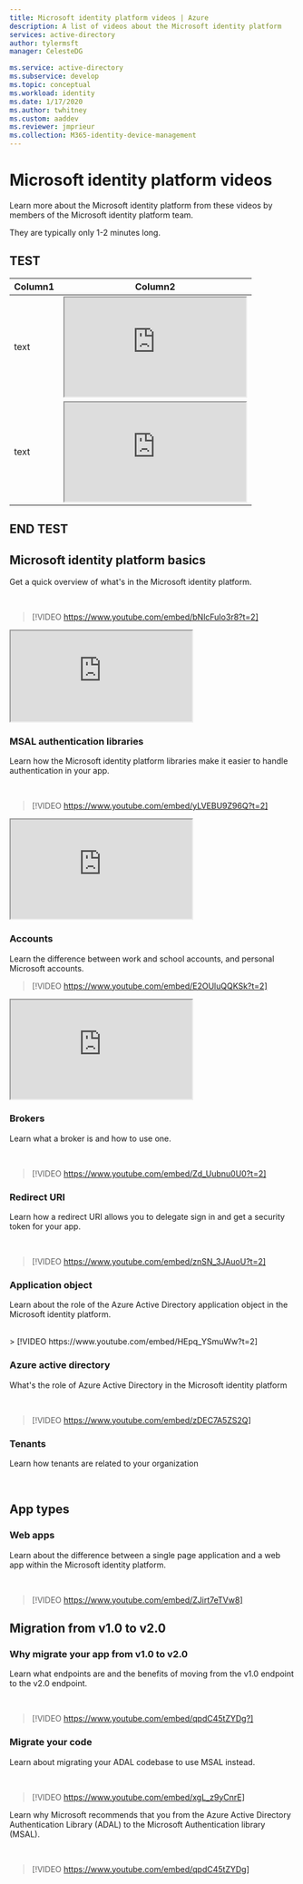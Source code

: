 ```yaml
---
title: Microsoft identity platform videos | Azure
description: A list of videos about the Microsoft identity platform
services: active-directory
author: tylermsft
manager: CelesteDG

ms.service: active-directory
ms.subservice: develop
ms.topic: conceptual
ms.workload: identity
ms.date: 1/17/2020
ms.author: twhitney
ms.custom: aaddev
ms.reviewer: jmprieur
ms.collection: M365-identity-device-management
---
```


# Microsoft identity platform videos

Learn more about the Microsoft identity platform from these videos by members of the Microsoft identity platform team.

They are typically only 1-2 minutes long.

## TEST


|Column1  |Column2  |
|---------|---------|
|text     |  <iframe width="320" height="175" src="https://www.youtube.com/embed/bNlcFuIo3r8?t=2" allowfullscreen></iframe>       |
|text     |    <iframe width="320" height="175" src="https://www.youtube.com/embed/yLVEBU9Z96Q?t=2" allowfullscreen></iframe>     |



## END TEST

## Microsoft identity platform basics

Get a quick overview of what's in the Microsoft identity platform.

<br/>

> [!VIDEO https://www.youtube.com/embed/bNlcFuIo3r8?t=2]

<iframe width="320" height="160" src="https://www.youtube.com/embed/bNlcFuIo3r8?t=2" allowfullscreen></iframe>


### MSAL authentication libraries

Learn how the Microsoft identity platform libraries make it easier to handle authentication in your app.

<br/>

> [!VIDEO https://www.youtube.com/embed/yLVEBU9Z96Q?t=2]
<iframe width="320" height="175" src="https://www.youtube.com/embed/yLVEBU9Z96Q?t=2" allowfullscreen></iframe>

### Accounts

Learn the difference between work and school accounts, and personal Microsoft accounts.

> [!VIDEO https://www.youtube.com/embed/E2OUluQQKSk?t=2]
<iframe width="320" height="175" src="https://www.youtube.com/embed/E2OUluQQKSk?t=2" allowfullscreen></iframe>

### Brokers

Learn what a broker is and how to use one.

<br/>

> [!VIDEO https://www.youtube.com/embed/Zd_Uubnu0U0?t=2]

### Redirect URI

Learn how a redirect URI allows you to delegate sign in and get a security token for your app.

<br/>

> [!VIDEO https://www.youtube.com/embed/znSN_3JAuoU?t=2]

### Application object

Learn about the role of the Azure Active Directory application object in the Microsoft identity platform.

<br/>
> [!VIDEO https://www.youtube.com/embed/HEpq_YSmuWw?t=2]

### Azure active directory

What's the role of Azure Active Directory in the Microsoft identity platform

<br/>

> [!VIDEO https://www.youtube.com/embed/zDEC7A5ZS2Q]

### Tenants

Learn how tenants are related to your organization

<br/>

## App types

### Web apps

Learn about the difference between a single page application and a web app within the Microsoft identity platform.

<br/>

> [!VIDEO https://www.youtube.com/embed/ZJirt7eTVw8]

## Migration from v1.0 to v2.0

### Why migrate your app from v1.0 to v2.0

Learn what endpoints are and the benefits of moving from the v1.0 endpoint to the v2.0 endpoint.

<br/>

> [!VIDEO https://www.youtube.com/embed/qpdC45tZYDg?]

### Migrate your code

Learn about migrating your ADAL codebase to use MSAL instead.

<br/>

> [!VIDEO https://www.youtube.com/embed/xgL_z9yCnrE]

Learn why Microsoft recommends that you from the Azure Active Directory Authentication Library (ADAL) to the Microsoft Authentication library (MSAL).

<br/>

> [!VIDEO https://www.youtube.com/embed/qpdC45tZYDg]